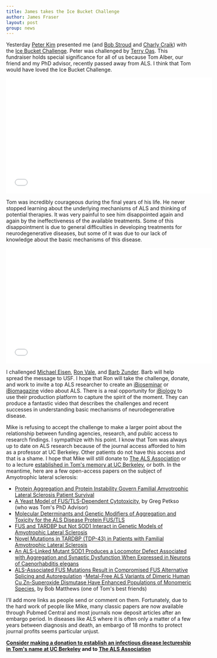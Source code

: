 ```yaml
---
title: James takes the Ice Bucket Challenge
author: James Fraser
layout: post
group: news
---
```

Yesterday [Peter Kim](http://web.stanford.edu/group/kimlab/) presented me (and [Bob Stroud](http://www.msg.ucsf.edu/stroud/index.htm) and [Charly Craik](http://www.craiklab.ucsf.edu/)) with the [Ice Bucket Challenge](http://www.alsa.org/fight-als/ice-bucket-challenge.html). Peter was challenged by [Terry Oas](https://www.youtube.com/watch?v=-ils6pggkGg). This fundraiser holds special significance for all of us because Tom Alber, our friend and my PhD advisor, recently passed away from ALS. I think that Tom would have loved the Ice Bucket Challenge.

<div class="video-container">
         <iframe src="//www.youtube.com/embed/fQ7p9mHDJUw" frameborder="0" width="560" height="315"></iframe>
</div>

Tom was incredibly courageous during the final years of his life. He never stopped learning about the underlying mechanisms of ALS and thinking of potential therapies. It was very painful to see him disappointed again and again by the ineffectiveness of the available treatments. Some of this disappointment is due to general difficulties in developing treatments for neurodegenerative diseases, but some of it was due to our lack of knowledge about the basic mechanisms of this disease.

<div class="video-container">
         <iframe src="//www.youtube.com/embed/UJ2mUbhzWic" frameborder="0" width="560" height="315"></iframe>
</div>

I challenged [Michael Eisen]( http://michaeleisen.org), [Ron Vale](http://valelab.ucsf.edu/), and [Barb Zunder](http://www.usfca.edu/sds/staff/). Barb will help spread the message to USF. I hope that Ron will take the challenge, donate, and work to invite a top ALS researcher to create an [iBioseminar](http://www.ibiology.org/ibioseminars.html) or [iBiomagazine](http://www.ibiology.org/ibiomagazine.html) video about ALS. There is a real opportunity for [iBiology](http://www.ibiology.org/) to use their production platform to capture the spirit of the moment. They can produce a fantastic video that describes the challenges and recent successes in understanding basic mechanisms of neurodegenerative disease.

Mike is refusing to accept the challenge to make a larger point about the relationship between funding agencies, research, and public access to research findings.  I sympathize with his point. I know that Tom was always up to date on ALS research because of the journal access afforded to him as a professor at UC Berkeley.  Other patients do not have this access and that is a shame. I hope that Mike will still donate to [The ALS Association](https://secure2.convio.net/alsa/site/Donation2;jsessionid=FB956D73A15162C5668CD3AD9D926FC3.app293b?df_id=27420&27420.donation=form1) or to a lecture [established in Tom's memory at UC Berkeley](http://givetocal.berkeley.edu/browse/?u=383), or both. In the meantime, here are a few open-access papers on the subject of Amyotrophic lateral sclerosis:

- [Protein Aggregation and Protein Instability Govern Familial Amyotrophic Lateral Sclerosis Patient Survival](http://www.plosbiology.org/article/info%3Adoi%2F10.1371%2Fjournal.pbio.0060170)
- [A Yeast Model of FUS/TLS-Dependent Cytotoxicity](http://www.plosbiology.org/article/info%3Adoi%2F10.1371%2Fjournal.pbio.1001052), by Greg Petkso (who was Tom's PhD Advisor)
- [Molecular Determinants and Genetic Modifiers of Aggregation and Toxicity for the ALS Disease Protein FUS/TLS](http://www.plosbiology.org/article/info%3Adoi%2F10.1371%2Fjournal.pbio.1000614)
- [FUS and TARDBP but Not SOD1 Interact in Genetic Models of Amyotrophic Lateral Sclerosis](http://www.plosgenetics.org/article/info%3Adoi%2F10.1371%2Fjournal.pgen.1002214)
- [Novel Mutations in TARDBP (TDP-43) in Patients with Familial Amyotrophic Lateral Sclerosis](http://www.plosgenetics.org/article/info%3Adoi%2F10.1371%2Fjournal.pgen.1000193)
- [An ALS-Linked Mutant SOD1 Produces a Locomotor Defect Associated with Aggregation and Synaptic Dysfunction When Expressed in Neurons of Caenorhabditis elegans](http://www.plosgenetics.org/article/info%3Adoi%2F10.1371%2Fjournal.pgen.1000350)
- [ALS-Associated FUS Mutations Result in Compromised FUS Alternative Splicing and Autoregulation](http://www.plosgenetics.org/article/info%3Adoi%2F10.1371%2Fjournal.pgen.1003895)
-[Metal-Free ALS Variants of Dimeric Human Cu,Zn-Superoxide Dismutase Have Enhanced Populations of Monomeric Species](http://dx.plos.org/10.1371/journal.pone.0010064), by Bob Matthews (one of Tom's best friends)

I’ll add more links as people send or comment on them.  Fortunately, due to the hard work of people like Mike, many classic papers are now available through Pubmed Central and most journals now deposit articles after an embargo period.  In diseases like ALS where it is often only a matter of a few years between diagnosis and death, an embargo of 18 months to protect journal profits seems particular unjust.

**[Consider making a donation to establish an infectious disease lectureship in Tom's name at UC Berkeley](http://givetocal.berkeley.edu/browse/?u=383)
and to [The ALS Association](https://secure2.convio.net/alsa/site/Donation2;jsessionid=FB956D73A15162C5668CD3AD9D926FC3.app293b?df_id=27420&27420.donation=form1)**